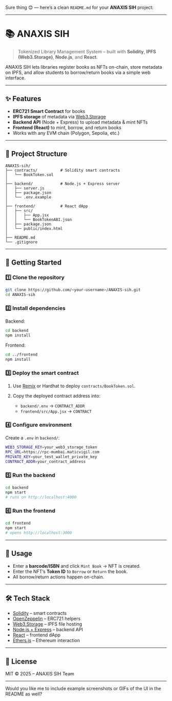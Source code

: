 Sure thing 😊 — here’s a clean `README.md` for your **ANAXIS SIH** project:

---

# 📚 ANAXIS SIH

> Tokenized Library Management System – built with **Solidity**, **IPFS (Web3.Storage)**, **Node.js**, and **React**.

ANAXIS SIH lets libraries register books as NFTs on-chain, store metadata on IPFS, and allow students to borrow/return books via a simple web interface.

---

## ✨ Features

* **ERC721 Smart Contract** for books
* **IPFS storage** of metadata via [Web3.Storage](https://web3.storage)
* **Backend API** (Node + Express) to upload metadata & mint NFTs
* **Frontend (React)** to mint, borrow, and return books
* Works with any EVM chain (Polygon, Sepolia, etc.)

---

## 📁 Project Structure

```
ANAXIS-sih/
├── contracts/          # Solidity smart contracts
│   └── BookToken.sol
│
├── backend/            # Node.js + Express server
│   ├── server.js
│   ├── package.json
│   └── .env.example
│
├── frontend/           # React dApp
│   ├── src/
│   │   ├── App.jsx
│   │   └── BookTokenABI.json
│   ├── package.json
│   └── public/index.html
│
├── README.md
└── .gitignore
```

---

## 🚀 Getting Started

### 1️⃣ Clone the repository

```bash
git clone https://github.com/<your-username>/ANAXIS-sih.git
cd ANAXIS-sih
```

### 2️⃣ Install dependencies

Backend:

```bash
cd backend
npm install
```

Frontend:

```bash
cd ../frontend
npm install
```

### 3️⃣ Deploy the smart contract

1. Use [Remix](https://remix.ethereum.org) or Hardhat to deploy `contracts/BookToken.sol`.
2. Copy the deployed contract address into:

   * `backend/.env` → `CONTRACT_ADDR`
   * `frontend/src/App.jsx` → `CONTRACT`

### 4️⃣ Configure environment

Create a `.env` in `backend/`:

```bash
WEB3_STORAGE_KEY=your_web3_storage_token
RPC_URL=https://rpc-mumbai.maticvigil.com
PRIVATE_KEY=your_test_wallet_private_key
CONTRACT_ADDR=your_contract_address
```

### 5️⃣ Run the backend

```bash
cd backend
npm start
# runs on http://localhost:4000
```

### 6️⃣ Run the frontend

```bash
cd frontend
npm start
# opens http://localhost:3000
```

---

## 🧪 Usage

* Enter a **barcode/ISBN** and click `Mint Book` → NFT is created.
* Enter the NFT’s **Token ID** to `Borrow` or `Return` the book.
* All borrow/return actions happen on-chain.

---

## 🛠 Tech Stack

* [Solidity](https://soliditylang.org/) – smart contracts
* [OpenZeppelin](https://openzeppelin.com/contracts/) – ERC721 helpers
* [Web3.Storage](https://web3.storage) – IPFS file hosting
* [Node.js + Express](https://expressjs.com/) – backend API
* [React](https://react.dev/) – frontend dApp
* [Ethers.js](https://docs.ethers.io/) – Ethereum interaction

---

## 📜 License

MIT © 2025 – ANAXIS SIH Team

---

Would you like me to include example screenshots or GIFs of the UI in the README as well?
